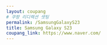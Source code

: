 ```yaml
---
layout: coupang
# 쿠팡 리디렉션 셋팅
permalink: /SamsungGalaxyS23
title: Samsung Galaxy S23
coupang_link: https://www.naver.com/
---
```

